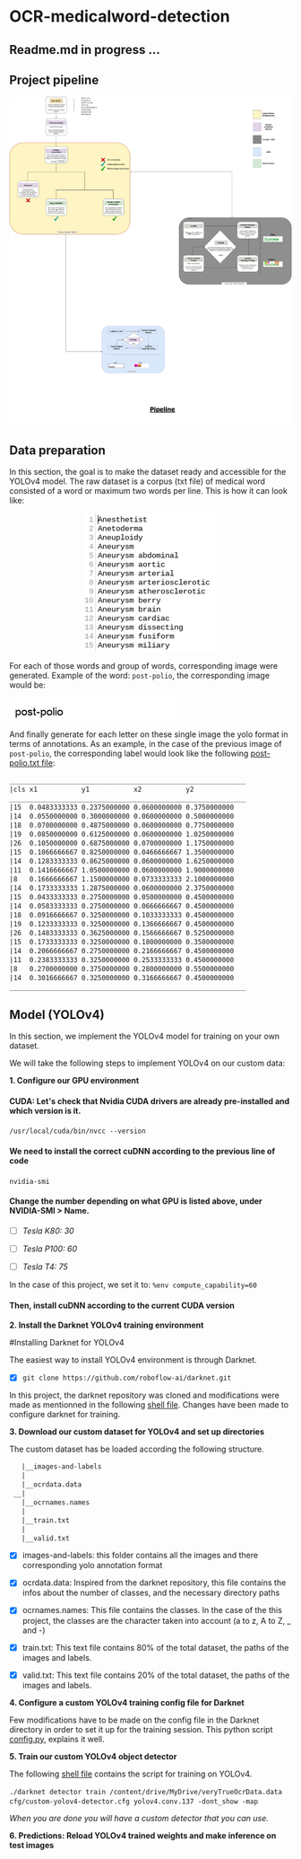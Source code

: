 # OCR-medicalword-detection
## Readme.md in progress ...


## Project pipeline
 
<p align="center">
  <img src="https://github.com/IsmaelMekene/OCR-medicalword-detection/blob/main/pipeline/tingy.png"/>
</p>


## Data preparation
In this section, the goal is to make the dataset ready and accessible for the YOLOv4 model.
The raw dataset is a corpus (txt file) of medical word consisted of a word or maximum two words per line. This is how it can look like:
<p align="center">
  <img src="https://github.com/IsmaelMekene/OCR-medicalword-detection/blob/main/data/Screenshot%202021-03-17%20at%2008.24.42.png"/>
</p>

For each of those words and group of words, corresponding image were generated.
Example of the word: `post-polio`, the corresponding image would be: 
<p align="left">
  <img src="https://github.com/IsmaelMekene/OCR-medicalword-detection/blob/main/data/post-polio.png"/>
</p>

And finally generate for each letter on these single image the yolo format in terms of annotations. As an example, in the case of the previous image of `post-polio`, the corresponding label would look like the following [post-polio.txt file](https://github.com/IsmaelMekene/OCR-medicalword-detection/blob/main/data/post-polio.txt):


    ___________________________________________________________
    |cls x1           y1           x2           y2
    ___________________________________________________________
    |15  0.0483333333 0.2375000000 0.0600000000 0.3750000000
    |14  0.0550000000 0.3000000000 0.0600000000 0.5000000000
    |18  0.0700000000 0.4875000000 0.0600000000 0.7750000000
    |19  0.0850000000 0.6125000000 0.0600000000 1.0250000000
    |26  0.1050000000 0.6875000000 0.0700000000 1.1750000000
    |15  0.1066666667 0.8250000000 0.0466666667 1.3500000000
    |14  0.1283333333 0.8625000000 0.0600000000 1.6250000000
    |11  0.1416666667 1.0500000000 0.0600000000 1.9000000000
    |8   0.1666666667 1.1500000000 0.0733333333 2.1000000000
    |14  0.1733333333 1.2875000000 0.0600000000 2.3750000000
    |15  0.0433333333 0.2750000000 0.0500000000 0.4500000000
    |14  0.0583333333 0.2750000000 0.0666666667 0.4500000000
    |18  0.0916666667 0.3250000000 0.1033333333 0.4500000000
    |19  0.1233333333 0.3250000000 0.1366666667 0.4500000000
    |26  0.1483333333 0.3625000000 0.1566666667 0.5250000000
    |15  0.1733333333 0.3250000000 0.1800000000 0.3500000000
    |14  0.2066666667 0.2750000000 0.2166666667 0.4500000000
    |11  0.2383333333 0.3250000000 0.2533333333 0.4500000000
    |8   0.2700000000 0.3750000000 0.2800000000 0.5500000000
    |14  0.3016666667 0.3250000000 0.3166666667 0.4500000000
    ___________________________________________________________

## Model (YOLOv4)

In this section, we implement the YOLOv4 model for training on your own dataset.

We will take the following steps to implement YOLOv4 on our custom data:

**1. Configure our GPU environment**

#### CUDA: Let's check that Nvidia CUDA drivers are already pre-installed and which version is it.

`/usr/local/cuda/bin/nvcc --version`

#### We need to install the correct cuDNN according to the previous line of code

`nvidia-smi`

#### Change the number depending on what GPU is listed above, under NVIDIA-SMI > Name.

- [ ] *Tesla K80: 30*
- [ ] *Tesla P100: 60*
- [ ] *Tesla T4: 75*


In the case of this project, we set it to: `%env compute_capability=60`

#### Then, install cuDNN according to the current CUDA version


**2. Install the Darknet YOLOv4 training environment**

#Installing Darknet for YOLOv4 

The easiest way to install YOLOv4 environment is through Darknet. 

- [x] `git clone https://github.com/roboflow-ai/darknet.git`


In this project, the darknet repository was cloned and modifications were made as mentionned in the following [shell file](https://github.com/IsmaelMekene/OCR-medicalword-detection/blob/main/model/darknet_for_YOLOv4.sh). Changes have been made to configure darknet for training.




 **3. Download our custom dataset for YOLOv4 and set up directories**
 
 The custom dataset has be loaded according the following structure.


       |__images-and-labels
       |
       |__ocrdata.data
     __|
       |__ocrnames.names
       |
       |__train.txt
       |
       |__valid.txt

- [x] images-and-labels: this folder contains all the images and there corresponding yolo annotation format
- [x] ocrdata.data: Inspired from the darknet repository, this file contains the infos about the number of classes, and the necessary directory paths
- [x] ocrnames.names: This file contains the classes. In the case of the this project, the classes are the character taken into account (a to z, A to Z, _ and -)
- [x] train.txt: This text file contains 80% of the total dataset, the paths of the images and labels.
- [x] valid.txt: This text file contains 20% of the total dataset, the paths of the images and labels.


**4. Configure a custom YOLOv4 training config file for Darknet**
 
Few modifications have to be made on the config file in the Darknet directory in order to set it up for the training session.
This python script [config.py](https://github.com/IsmaelMekene/OCR-medicalword-detection/blob/main/model/config_for_YOLOv4.py), explains it well.

**5. Train our custom YOLOv4 object detector**
 
The following [shell file](https://github.com/IsmaelMekene/OCR-medicalword-detection/blob/main/model/train_and_test_model_YOLOv4.sh) contains the script for training on YOLOv4.

`./darknet detector train /content/drive/MyDrive/veryTrueOcrData.data cfg/custom-yolov4-detector.cfg yolov4.conv.137 -dont_show -map`

*When you are done you will have a custom detector that you can use.*

**6. Predictions: Reload YOLOv4 trained weights and make inference on test images**







